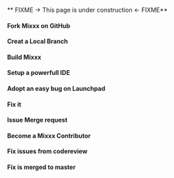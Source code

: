 \*\* FIXME -\> This page is under construction \<- FIXME\*\*

#### Fork Mixxx on GitHub

#### Creat a Local Branch

#### Build Mixxx

#### Setup a powerfull IDE

#### Adopt an easy bug on Launchpad

#### Fix it

#### Issue Merge request

#### Become a Mixxx Contributor

#### Fix issues from codereview

#### Fix is merged to master
